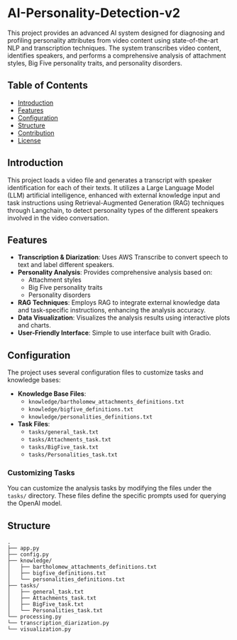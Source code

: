 # AI-Personality-Detection-v2
This project provides an advanced AI system designed for diagnosing and profiling personality attributes from video content using state-of-the-art NLP and transcription techniques. The system transcribes video content, identifies speakers, and performs a comprehensive analysis of attachment styles, Big Five personality traits, and personality disorders.

## Table of Contents

- [Introduction](#introduction)
- [Features](#features)
- [Configuration](#configuration)
- [Structure](#structure)
- [Contribution](#contribution)
- [License](#license)

## Introduction

This project loads a video file and generates a transcript with speaker identification for each of their texts. It utilizes a Large Language Model (LLM) artificial intelligence, enhanced with external knowledge input and task instructions using Retrieval-Augmented Generation (RAG) techniques through Langchain, to detect personality types of the different speakers involved in the video conversation.

## Features

- **Transcription & Diarization**: Uses AWS Transcribe to convert speech to text and label different speakers.
- **Personality Analysis**: Provides comprehensive analysis based on:
  - Attachment styles
  - Big Five personality traits
  - Personality disorders
- **RAG Techniques**: Employs RAG to integrate external knowledge data and task-specific instructions, enhancing the analysis accuracy.
- **Data Visualization**: Visualizes the analysis results using interactive plots and charts.
- **User-Friendly Interface**: Simple to use interface built with Gradio.

## Configuration

The project uses several configuration files to customize tasks and knowledge bases:

- **Knowledge Base Files**:
  - `knowledge/bartholomew_attachments_definitions.txt`
  - `knowledge/bigfive_definitions.txt`
  - `knowledge/personalities_definitions.txt`
- **Task Files**:
  - `tasks/general_task.txt`
  - `tasks/Attachments_task.txt`
  - `tasks/BigFive_task.txt`
  - `tasks/Personalities_task.txt`

### Customizing Tasks

You can customize the analysis tasks by modifying the files under the `tasks/` directory. These files define the specific prompts used for querying the OpenAI model.

## Structure

```
.
├── app.py
├── config.py
├── knowledge/
│   ├── bartholomew_attachments_definitions.txt
│   ├── bigfive_definitions.txt
│   └── personalities_definitions.txt
├── tasks/
│   ├── general_task.txt
│   ├── Attachments_task.txt
│   ├── BigFive_task.txt
│   └── Personalities_task.txt
└── processing.py
└── transcription_diarization.py
└── visualization.py
```
